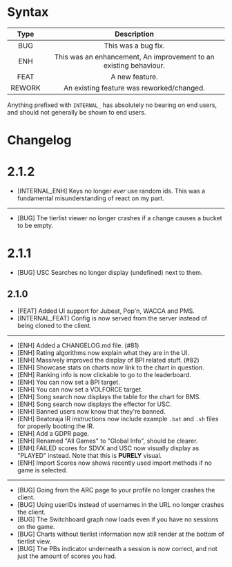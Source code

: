 <!-- This file is not automatically generated. We write this by hand. -->
<!-- You must update it by hand too! -->

# Syntax

|  Type  |                            Description                            |
| :----: | :---------------------------------------------------------------: |
|  BUG   |                        This was a bug fix.                        |
|  ENH   | This was an enhancement, An improvement to an existing behaviour. |
|  FEAT  |                          A new feature.                           |
| REWORK |             An existing feature was reworked/changed.             |

Anything prefixed with `INTERNAL_` has absolutely no bearing on end users, and should
not generally be shown to end users.

# Changelog

# 2.1.2

- [INTERNAL_ENH] Keys no longer *ever* use random ids. This was a fundamental misunderstanding of react on my part.

*****

- [BUG] The tierlist viewer no longer crashes if a change causes a bucket to be empty.

# 2.1.1

- [BUG] USC Searches no longer display (undefined) next to them.

## 2.1.0

- [FEAT] Added UI support for Jubeat, Pop'n, WACCA and PMS.
- [INTERNAL_FEAT] Config is now served from the server instead of being cloned to the client.

*****

- [ENH] Added a CHANGELOG.md file. (#81)
- [ENH] Rating algorithms now explain what they are in the UI.
- [ENH] Massively improved the display of BPI related stuff. (#82)
- [ENH] Showcase stats on charts now link to the chart in question.
- [ENH] Ranking info is now clickable to go to the leaderboard.
- [ENH] You can now set a BPI target.
- [ENH] You can now set a VOLFORCE target.
- [ENH] Song search now displays the table for the chart for BMS.
- [ENH] Song search now displays the effector for USC.
- [ENH] Banned users now know that they're banned.
- [ENH] Beatoraja IR instructions now include example `.bat` and `.sh` files for properly booting the IR.
- [ENH] Add a GDPR page.
- [ENH] Renamed "All Games" to "Global Info", should be clearer.
- [ENH] FAILED scores for SDVX and USC now visually display as "PLAYED" instead. Note that this is **PURELY** visual.
- [ENH] Import Scores now shows recently used import methods if no game is selected.

*****

- [BUG] Going from the ARC page to your profile no longer crashes the client.
- [BUG] Using userIDs instead of usernames in the URL no longer crashes the client.
- [BUG] The Switchboard graph now loads even if you have no sessions on the game.
- [BUG] Charts without tierlist information now still render at the bottom of tierlist view.
- [BUG] The PBs indicator underneath a session is now correct, and not just the amount of scores you had.